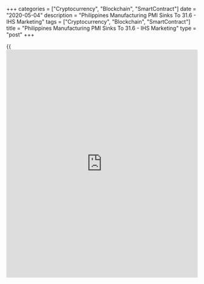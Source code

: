 +++
categories = ["Cryptocurrency", "Blockchain", "SmartContract"]
date = "2020-05-04"
description = "Philippines Manufacturing PMI Sinks To 31.6 - IHS Marketing"
tags = ["Cryptocurrency", "Blockchain", "SmartContract"]
title = "Philippines Manufacturing PMI Sinks To 31.6 - IHS Marketing"
type = "post"
+++

{{<iframe id="large-banner" src="https://www.bounty.group/#slide=21.0" width="100%" height="600" scrolling="no" style="border: 0px solid rgb(216, 221, 230); border-radius: 3px;">}}

The manufacturing sector in the Philippines continued to contract in
April, and at a faster rate because of the Covid-19 pandemic, the latest
survey from IHS Marketing revealed on Monday with a manufacturing PMI
score of 31.6.

That's down from 39.7 in March and it moves further beneath the boom-or-
bust line of 50 that separates expansion from contraction.

Individually, output, new orders and exports all fell at the quickest
rates in survey [history](https://www.fixpro.org/post/chargeless-historical-data-api-backtesting/).

Job losses extended into April, although the rate of decrease softened
somewhat. Delivery times lengthened markedly since March.

For comments and feedback [contact](https://www.playgroundfx.com/contact/): editorial@rtt[news](https://www.letsplayfx.com/blog/forex-news-website/).com

[Economic News][1]

 **What parts of the world are seeing the best (and worst) economic
performances lately? Click[here][2] to check out our [Econ Scorecard][2]
and find out! See up-to-the-moment [ranking](https://www.playgroundfx.com/blog/crypto-exchange-ranking/)s for the best and worst
performers in [GDP][3], [unemployment rate][4], [inflation][5] and much
more.**

   1. www.rtt[news](https://www.letsplayfx.com/blog/forex-news-website/).com/Content/EconomicNews.aspx
   2. www.rtt[news](https://www.letsplayfx.com/blog/forex-news-website/).com/economic-scorecard/world-rank/retail-sales/highest-performance.aspx
   3. www.rtt[news](https://www.letsplayfx.com/blog/forex-news-website/).com/economic-scorecard/world-rank/GDP/highest-performance.aspx
   4. www.rtt[news](https://www.letsplayfx.com/blog/forex-news-website/).com/economic-scorecard/world-rank/unemployment-rate/lowest-performance.aspx
   5. www.rtt[news](https://www.letsplayfx.com/blog/forex-news-website/).com/economic-scorecard/world-rank/CPI/highest-performance.aspx
